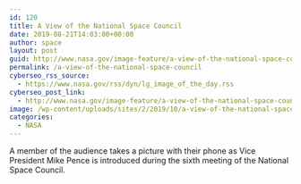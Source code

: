 ```yaml
---
id: 120
title: A View of the National Space Council
date: 2019-08-21T14:03:00+00:00
author: space
layout: post
guid: http://www.nasa.gov/image-feature/a-view-of-the-national-space-council
permalink: /a-view-of-the-national-space-council
cyberseo_rss_source:
  - https://www.nasa.gov/rss/dyn/lg_image_of_the_day.rss
cyberseo_post_link:
  - http://www.nasa.gov/image-feature/a-view-of-the-national-space-council
image: /wp-content/uploads/sites/2/2019/10/a-view-of-the-national-space-council-1568x972.jpg
categories:
  - NASA
---
```

A member of the audience takes a picture with their phone as Vice President Mike Pence is introduced during the sixth meeting of the National Space Council.